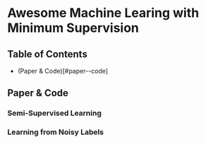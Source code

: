 # Awesome Machine Learing with Minimum Supervision

## Table of Contents

* (Paper & Code)[#paper--code]

## Paper & Code

### Semi-Supervised Learning

### Learning from Noisy Labels

